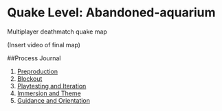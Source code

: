 # Quake Level: Abandoned-aquarium
Multiplayer deathmatch quake map

(Insert video of final map)

##Process Journal
1. [Preproduction](preproduction.md)
2. [Blockout](blockout.md)
3. [Playtesting and Iteration](playtesting-and-Iteration.md)
4. [Immersion and Theme](immersion-and-theme.md)
5. [Guidance and Orientation](guidance-and-orientation.md)
